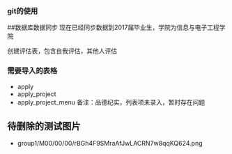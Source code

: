 ### git的使用


##数据库数据同步
现在已经同步数据到2017届毕业生，学院为信息与电子工程学院

创建评估表，包含自我评估，其他人评估


### 需要导入的表格
* apply
* apply_project
* apply_project_menu
备注：品德纪实，列表项未录入，暂时存在问题


## 待删除的测试图片
- group1/M00/00/00/rBGh4F9SMraAfJwLACRN7w8qqKQ624.png



